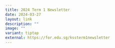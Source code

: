 ```yaml
---
title: 2024 Term 1 Newsletter
date: 2024-03-27
layout: link
description: ""
image: ""
variant: tiptap
external: https://for.edu.sg/kssterm1newsletter
---
```

